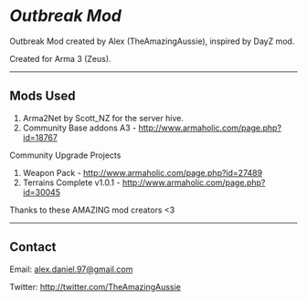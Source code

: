 ***Outbreak Mod***
================

Outbreak Mod created by Alex (TheAmazingAussie), inspired by DayZ mod.

Created for Arma 3 (Zeus).

--------------------------
Mods Used
--------------------------

 1. Arma2Net by Scott_NZ for the server hive.
 2. Community Base addons A3 - http://www.armaholic.com/page.php?id=18767
 
Community Upgrade Projects

 1. Weapon Pack  - http://www.armaholic.com/page.php?id=27489
 2. Terrains Complete v1.0.1 - http://www.armaholic.com/page.php?id=30045

Thanks to these AMAZING mod creators <3

--------------------------
Contact
--------------------------

Email: alex.daniel.97@gmail.com

Twitter: http://twitter.com/TheAmazingAussie

